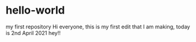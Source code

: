 # hello-world
my first repository
Hi everyone, this is my first edit that I am making,
today is 2nd April 2021
hey!!
